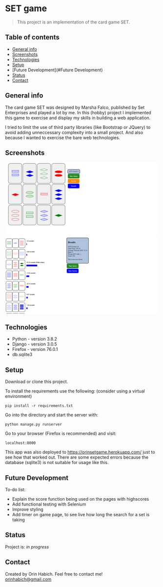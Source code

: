# SET game
> This project is an implementation of the card game SET.

## Table of contents
* [General info](#general-info)
* [Screenshots](#screenshots)
* [Technologies](#technologies)
* [Setup](#setup)
* [Future Development](#Future Development)
* [Status](#status)
* [Contact](#contact)

## General info
The card game SET was designed by Marsha Falco, published by Set Enterprises and played a lot by me. In this (hobby) project I implemented this game to exercise and display my skills in building a web application.

I tried to limit the use of third party libraries (like Bootstrap or JQuery) 
to avoid adding unneccessary complexity into a small project. And also because I wanted to exercise the bare web technologies.

## Screenshots
![Example screenshot](./staticfiles/Images/Screenshot_Game.png)
![Example screenshot](./staticfiles/Images/Screenshot_Results.png)

## Technologies
* Python - version 3.8.2
* Django - version 3.0.5
* Firefox - version 76.0.1
* db.sqlite3

## Setup
Download or clone this project. 

To install the requirements use the following: (consider using a virtual environment)
```
pip install -r requirements.txt
```
Go into the directory and start the server with:
```
python manage.py runserver
```
Go to your browser (Firefox is recommended) and visit:
```
localhost:8000
```

This app was also deployed to <https://orinsetgame.herokuapp.com/> just to see how that worked out. There are some expected errors because the database (sqlite3) is not suitable for usage like this.

## Future Development
To-do list:

* Explain the score function being used on the pages with highscores
* Add functional testing with Selenium
* Improve styling
* Add timer on game page, to see live how long the search for a set is taking

## Status
Project is: _in progress_

## Contact
Created by Orin Habich. Feel free to contact me!  
<orinhabich@gmail.com>
